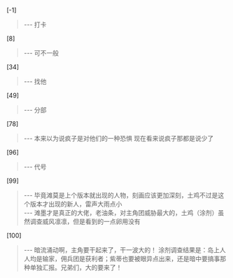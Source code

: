 
[-1] 
>--- 打卡<br>

[8] 
>--- 可不一般<br>

[34] 
>--- 找他<br>

[49] 
>--- 分部<br>

[78] 
>--- 本来以为说疯子是对他们的一种恐惧 现在看来说疯子那都是说少了<br>

[96] 
>--- 代号<br>

[99] 
>--- 毕竟滩莫是上个版本就出现的人物，刻画应该更加深刻，土鸡不过是这个版本才出现的新人，雷声大雨点小<br>
>--- 滩墨才是真正的大佬，老油条，对主角团威胁最大的，土鸡（涂剂）虽然调查威风凛凛，但是看到的一点卵用没有<br>

[100] 
>--- 暗流涌动啊，主角要干起来了，干一波大的！
涂剂调查结果是：岛上人人均是输家，佣兵团是获利者；紫蒂也要被眼异点出来，还是暗中要搞事那种单独汇报。兄弟们，大的要来了！<br>
